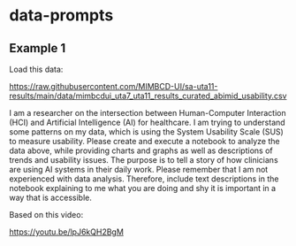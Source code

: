 # data-prompts

## Example 1

Load this data:

https://raw.githubusercontent.com/MIMBCD-UI/sa-uta11-results/main/data/mimbcdui_uta7_uta11_results_curated_abimid_usability.csv

I am a researcher on the intersection between Human-Computer Interaction (HCI) and Artificial Intelligence (AI) for healthcare. I am trying to understand some patterns on my data, which is using the System Usability Scale (SUS) to measure usability. Please create and execute a notebook to analyze the data above, while providing charts and graphs as well as descriptions of trends and usability issues. The purpose is to tell a story of how clinicians are using AI systems in their daily work. Please remember that I am not experienced with data analysis. Therefore, include text descriptions in the notebook explaining to me what you are doing and shy it is important in a way that is accessible.

Based on this video:

https://youtu.be/lpJ6kQH2BgM
